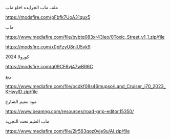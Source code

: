 
ملف ماب الجرايده اخلع ماب

https://modsfire.com/pFbfk7UoA31qux5


 ماب

https://www.mediafire.com/file/bvbtq083xr43leo/0Toxic_Street_v1_1.zip/file

https://modsfire.com/x0pFzyU8nlU5vk9
 

كورولا 2024

https://modsfire.com/q09CF6vj47wBR6C

ربع 

https://www.mediafire.com/file/ocdkf08s46mupso/Land_Cruiser_j70_2023_KHwylD.zip/file

  
مود تنعيم الشارع 

https://www.beamng.com/resources/road-grip-editor.15350/


 ماب العثيم تحت التجرية 


https://www.mediafire.com/file/2lr563qoz0vje9u/Al.zip/file
 

 



  

